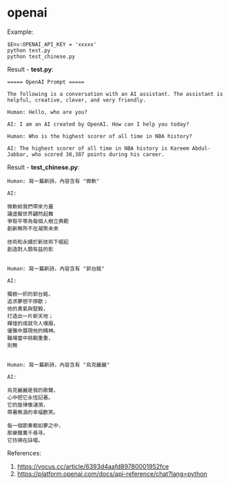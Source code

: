 # openai

Example:
```
$Env:OPENAI_API_KEY = 'xxxxx'
python test.py
python test_chinese.py
```

Result - **test.py**:
```
===== OpenAI Prompt =====

The following is a conversation with an AI assistant. The assistant is helpful, creative, clever, and very friendly.

Human: Hello, who are you?

AI: I am an AI created by OpenAI. How can I help you today?

Human: Who is the highest scorer of all time in NBA history?

AI: The highest scorer of all time in NBA history is Kareem Abdul-Jabbar, who scored 38,387 points during his career.
```

Result - **test_chinese.py**:
```
Human: 寫一篇新詩，內容含有 "微軟"

AI:

微軟給我們帶來力量
讓虛擬世界翩然起舞
爭取平等為每個人樹立典範
創新無所不在凝聚未來

技術和永續於新技術下崛起
創造對人類有益的影


Human: 寫一篇新詩，內容含有 "郭台銘"

AI:

獨樹一帜的郭台銘，
追求夢想不停歇；
他的勇氣與堅毅，
打造出一片新天地；
輝煌的成就令人嘆服，
優雅中展現他的精神。
職場當中挑戰重重，
別無


Human: 寫一篇新詩，內容含有 "烏克麗麗"

AI: 

烏克麗麗是我的歌聲，
心中把它永恆記著。
它的旋律像漣漪，
帶著無淚的幸福歡笑。

每一個節奏都如夢之中，
那樂聲萬千尋寻。
它彷彿在詠唱，
```

References:

1. https://vocus.cc/article/6393d4aafd89780001952fce
2. https://platform.openai.com/docs/api-reference/chat?lang=python